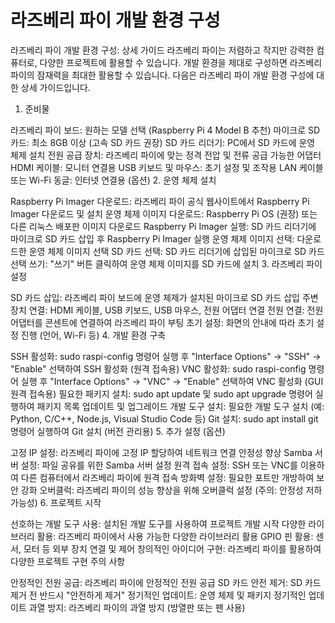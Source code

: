 # 라즈베리 파이 개발 환경 구성

라즈베리 파이 개발 환경 구성: 상세 가이드
라즈베리 파이는 저렴하고 작지만 강력한 컴퓨터로, 다양한 프로젝트에 활용할 수 있습니다. 개발 환경을 제대로 구성하면 라즈베리 파이의 잠재력을 최대한 활용할 수 있습니다. 다음은 라즈베리 파이 개발 환경 구성에 대한 상세 가이드입니다.

1. 준비물

라즈베리 파이 보드: 원하는 모델 선택 (Raspberry Pi 4 Model B 추천)
마이크로 SD 카드: 최소 8GB 이상 (고속 SD 카드 권장)
SD 카드 리더기: PC에서 SD 카드에 운영 체제 설치
전원 공급 장치: 라즈베리 파이에 맞는 정격 전압 및 전류 공급 가능한 어댑터
HDMI 케이블: 모니터 연결용
USB 키보드 및 마우스: 초기 설정 및 조작용
LAN 케이블 또는 Wi-Fi 동글: 인터넷 연결용 (옵션)
2. 운영 체제 설치

Raspberry Pi Imager 다운로드: 라즈베리 파이 공식 웹사이트에서 Raspberry Pi Imager 다운로드 및 설치
운영 체제 이미지 다운로드: Raspberry Pi OS (권장) 또는 다른 리눅스 배포판 이미지 다운로드
Raspberry Pi Imager 실행: SD 카드 리더기에 마이크로 SD 카드 삽입 후 Raspberry Pi Imager 실행
운영 체제 이미지 선택: 다운로드한 운영 체제 이미지 선택
SD 카드 선택: SD 카드 리더기에 삽입된 마이크로 SD 카드 선택
쓰기: "쓰기" 버튼 클릭하여 운영 체제 이미지를 SD 카드에 설치
3. 라즈베리 파이 설정

SD 카드 삽입: 라즈베리 파이 보드에 운영 체제가 설치된 마이크로 SD 카드 삽입
주변 장치 연결: HDMI 케이블, USB 키보드, USB 마우스, 전원 어댑터 연결
전원 연결: 전원 어댑터를 콘센트에 연결하여 라즈베리 파이 부팅
초기 설정: 화면의 안내에 따라 초기 설정 진행 (언어, Wi-Fi 등)
4. 개발 환경 구축

SSH 활성화: sudo raspi-config 명령어 실행 후 "Interface Options" -> "SSH" -> "Enable" 선택하여 SSH 활성화 (원격 접속용)
VNC 활성화: sudo raspi-config 명령어 실행 후 "Interface Options" -> "VNC" -> "Enable" 선택하여 VNC 활성화 (GUI 원격 접속용)
필요한 패키지 설치: sudo apt update 및 sudo apt upgrade 명령어 실행하여 패키지 목록 업데이트 및 업그레이드
개발 도구 설치: 필요한 개발 도구 설치 (예: Python, C/C++, Node.js, Visual Studio Code 등)
Git 설치: sudo apt install git 명령어 실행하여 Git 설치 (버전 관리용)
5. 추가 설정 (옵션)

고정 IP 설정: 라즈베리 파이에 고정 IP 할당하여 네트워크 연결 안정성 향상
Samba 서버 설정: 파일 공유를 위한 Samba 서버 설정
원격 접속 설정: SSH 또는 VNC를 이용하여 다른 컴퓨터에서 라즈베리 파이에 원격 접속
방화벽 설정: 필요한 포트만 개방하여 보안 강화
오버클럭: 라즈베리 파이의 성능 향상을 위해 오버클럭 설정 (주의: 안정성 저하 가능성)
6. 프로젝트 시작

선호하는 개발 도구 사용: 설치된 개발 도구를 사용하여 프로젝트 개발 시작
다양한 라이브러리 활용: 라즈베리 파이에서 사용 가능한 다양한 라이브러리 활용
GPIO 핀 활용: 센서, 모터 등 외부 장치 연결 및 제어
창의적인 아이디어 구현: 라즈베리 파이를 활용하여 다양한 프로젝트 구현
주의 사항

안정적인 전원 공급: 라즈베리 파이에 안정적인 전원 공급
SD 카드 안전 제거: SD 카드 제거 전 반드시 "안전하게 제거"
정기적인 업데이트: 운영 체제 및 패키지 정기적인 업데이트
과열 방지: 라즈베리 파이의 과열 방지 (방열판 또는 팬 사용)
